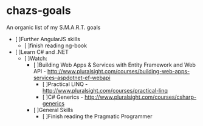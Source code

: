 chazs-goals
===========

An organic list of my S.M.A.R.T. goals

- [ ]Further AngularJS skills
  - [ ]finish reading ng-book
- [ ]Learn C# and .NET
  - [ ]Watch:
    - [ ]Building Web Apps & Services with Entity Framework and Web API - http://www.pluralsight.com/courses/building-web-apps-services-aspdotnet-ef-webapi
      - [ ]Practical LINQ - http://www.pluralsight.com/courses/practical-linq
      - [ ]C# Generics - http://www.pluralsight.com/courses/csharp-generics
    - [ ]General Skills
      - [ ]Finish reading the Pragmatic Programmer

